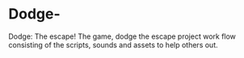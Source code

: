 # Dodge-

Dodge: The escape! 
The game, dodge the escape project work flow consisting of the scripts, sounds and assets to help others out. 
